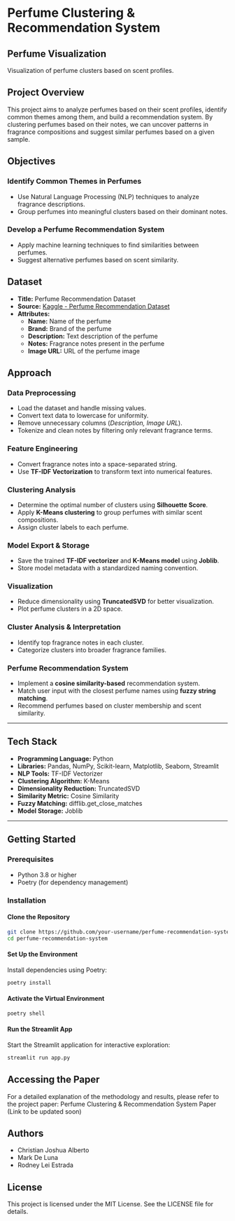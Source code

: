 # **Perfume Clustering & Recommendation System**

## **Perfume Visualization**  
Visualization of perfume clusters based on scent profiles.

## **Project Overview**  
This project aims to analyze perfumes based on their scent profiles, identify common themes among them, and build a recommendation system. By clustering perfumes based on their notes, we can uncover patterns in fragrance compositions and suggest similar perfumes based on a given sample.

## **Objectives**  

### **Identify Common Themes in Perfumes**  
- Use Natural Language Processing (NLP) techniques to analyze fragrance descriptions.  
- Group perfumes into meaningful clusters based on their dominant notes.  

### **Develop a Perfume Recommendation System**  
- Apply machine learning techniques to find similarities between perfumes.  
- Suggest alternative perfumes based on scent similarity.  

## **Dataset**  
- **Title:** Perfume Recommendation Dataset  
- **Source:** [Kaggle - Perfume Recommendation Dataset](https://www.kaggle.com/datasets/nandini1999/perfume-recommendation-dataset)  
- **Attributes:**  
  - **Name:** Name of the perfume  
  - **Brand:** Brand of the perfume  
  - **Description:** Text description of the perfume  
  - **Notes:** Fragrance notes present in the perfume  
  - **Image URL:** URL of the perfume image  

## **Approach**  

### **Data Preprocessing**  
- Load the dataset and handle missing values.  
- Convert text data to lowercase for uniformity.  
- Remove unnecessary columns (*Description, Image URL*).  
- Tokenize and clean notes by filtering only relevant fragrance terms.  

### **Feature Engineering**  
- Convert fragrance notes into a space-separated string.  
- Use **TF-IDF Vectorization** to transform text into numerical features.  

### **Clustering Analysis**  
- Determine the optimal number of clusters using **Silhouette Score**.  
- Apply **K-Means clustering** to group perfumes with similar scent compositions.  
- Assign cluster labels to each perfume.  

### **Model Export & Storage**  
- Save the trained **TF-IDF vectorizer** and **K-Means model** using **Joblib**.  
- Store model metadata with a standardized naming convention.  

### **Visualization**  
- Reduce dimensionality using **TruncatedSVD** for better visualization.  
- Plot perfume clusters in a 2D space.  

### **Cluster Analysis & Interpretation**  
- Identify top fragrance notes in each cluster.  
- Categorize clusters into broader fragrance families.  

### **Perfume Recommendation System**  
- Implement a **cosine similarity-based** recommendation system.  
- Match user input with the closest perfume names using **fuzzy string matching**.  
- Recommend perfumes based on cluster membership and scent similarity.  

---

## **Tech Stack**  

- **Programming Language:** Python  
- **Libraries:** Pandas, NumPy, Scikit-learn, Matplotlib, Seaborn, Streamlit  
- **NLP Tools:** TF-IDF Vectorizer  
- **Clustering Algorithm:** K-Means  
- **Dimensionality Reduction:** TruncatedSVD  
- **Similarity Metric:** Cosine Similarity  
- **Fuzzy Matching:** difflib.get_close_matches  
- **Model Storage:** Joblib  

---

## **Getting Started**  

### **Prerequisites**  
- Python 3.8 or higher  
- Poetry (for dependency management)  

### **Installation**  

#### **Clone the Repository**  
```bash
git clone https://github.com/your-username/perfume-recommendation-system.git
cd perfume-recommendation-system
```

#### **Set Up the Environment**  
Install dependencies using Poetry:
```bash
poetry install
```

#### **Activate the Virtual Environment**  
```bash
poetry shell
```

#### **Run the Streamlit App**  
Start the Streamlit application for interactive exploration:
```bash
streamlit run app.py
```

## **Accessing the Paper**  
For a detailed explanation of the methodology and results, please refer to the project paper:
Perfume Clustering & Recommendation System Paper (Link to be updated soon)

## **Authors**  
- Christian Joshua Alberto
- Mark De Luna
- Rodney Lei Estrada

## **License**  
This project is licensed under the MIT License. See the LICENSE file for details.

